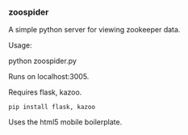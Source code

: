 ### zoospider

A simple python server for viewing zookeeper data.

Usage:

python zoospider.py <zookeeper host:port pairs>

Runs on localhost:3005.

Requires flask, kazoo.

    pip install flask, kazoo
    
Uses the html5 mobile boilerplate.